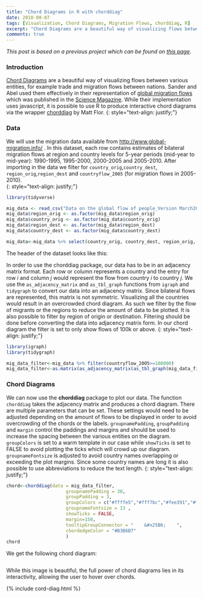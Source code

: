```yaml
---
title: "Chord Diagrams in R with chorddiag"
date: 2018-08-07
tags: [Visualization, Chord Diagrams, Migration Flows, chorddiag, R]
excerpt: "Chord Diagrams are a beautiful way of visualizing flows between various entities, for example trade and migration flows between nations. Sander and Abel used them effectively in their representation of global migration flows which was published in the Science Magazine. While their implementation uses javascript, it is possible to use R to produce interactive chord diagrams via the wrapper chorddiag by Matt Flor."
comments: true
---
```

*This post is based on a previous project which can be found on* [*this page*](https://wiki.smu.edu.sg/1617t3isss608g1/ISSS608_2016-17_T3_Group5_Immigration_Application).
### Introduction
[Chord Diagrams](https://en.wikipedia.org/wiki/Chord_diagram) are a beautiful way of visualizing flows between various entities, for example trade and migration flows between nations. Sander and Abel used them effectively in their representation of [global migration flows](http://www.global-migration.info/) which was published in the [Science Magazine](http://science.sciencemag.org/content/343/6178/1520?ijkey=ypit4%2Fxi7wo4M&keytype=ref&siteid=sci). While their implementation uses javascript, it is possible to use R to produce interactive chord diagrams via the wrapper [chorddiag](https://github.com/mattflor/chorddiag) by Matt Flor.
{: style="text-align: justify;"}


### Data
We will use the migration data available from http://www.global-migration.info/ . In this dataset, each row contains estimates of bilateral migration flows at region and country levels for 5-year periods (mid-year to mid-year): 1990-1995, 1995-2000, 2000-2005 and 2005-2010. After importing in the data we filter for `country_orig`,`country_dest`, `region_orig`,`region_dest` and `countryflow_2005` (for migration flows in 2005-2010).  
{: style="text-align: justify;"}

```r
library(tidyverse)

mig_data <- read_csv("Data on the global flow of people_Version March2014.csv")
mig_data$region_orig <- as.factor(mig_data$region_orig)
mig_data$country_orig <- as.factor(mig_data$country_orig)
mig_data$region_dest <- as.factor(mig_data$region_dest)
mig_data$country_dest <- as.factor(mig_data$country_dest)

mig_data<-mig_data %>% select(country_orig, country_dest, region_orig, region_dest,countryflow_2005 )
```
The header of the dataset looks like this:
<img src="{{site.url }}{{site.baseurl }}/images/chorddiag/mig.head.jpg" alt="">

In order to use the chorddiag package, our data has to be in an adjacency matrix format. Each row or column represents a country and the entry for row *i* and column *j* would represent the flow from country *i* to country *j*. We use the `as_adjacency_matrix` and `as_tbl_graph` functions from `igraph` and `tidygraph` to convert our data into an adjacency matrix.  Since bilateral flows are represented, this matrix is not symmetric. Visualizing all the countries would result in an overcrowded chord diagram. As such we filter by the flow of migrants or the regions to reduce the amount of data to be plotted. It is also possible to filter by region of origin or destination. Filtering should be done before converting the data into adjacency matrix form. In our chord diagram the filter is set to only show flows of 100k or above.
{: style="text-align: justify;"}

```r
library(igraph)
library(tidygraph)

mig_data_filter<-mig_data %>% filter(countryflow_2005>=100000)
mig_data_filter<-as.matrix(as_adjacency_matrix(as_tbl_graph(mig_data_filter),attr = "countryflow_2005"))
```
### Chord Diagrams
We can now use the **chorddiag** package to plot our data. The function `chorddiag` takes the adjacency matrix and produces a chord diagram. There are multiple parameters that can be set. These settings would need to be adjusted depending on the amount of flows to be displayed in order to avoid overcrowding of the chords or the labels. `groupnamePadding`, `groupPadding` and `margin` control the paddings and margins and should be used to increase the spacing between the various entities on the diagram. `groupColors` is set to a warm template in our case while `showTicks` is set to FALSE to avoid plotting the ticks which will crowd up our diagram. `groupnameFontsize` is adjusted to avoid country names overlapping or exceeding the plot margins. Since some country names are long it is also possible to use abbreviations to reduce the text length.
{: style="text-align: justify;"}

```r
chord<-chorddiag(data = mig_data_filter,
                      groupnamePadding = 30,
                      groupPadding = 3,
                      groupColors = c("#ffffe5","#fff7bc","#fee391","#fec44f","#fe9929","#ec7014","#cc4c02","#8c2d04"),
                      groupnameFontsize = 13 ,
                      showTicks = FALSE,
                      margin=150,
                      tooltipGroupConnector = "    &#x25B6;    ",
                      chordedgeColor = "#B3B6B7"
                      )
chord
```
We get the following chord diagram:

<img src="{{site.url }}{{site.baseurl }}/images/chorddiag/static.jpeg" alt="">

While this image is beautiful, the full power of chord diagrams lies in its interactivity, allowing the user to hover over chords.


{% include cord-diag.html %}
